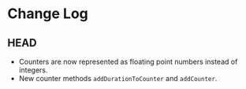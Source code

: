 # Change Log

## HEAD

- Counters are now represented as floating point numbers instead of integers.
- New counter methods `addDurationToCounter` and `addCounter`.
